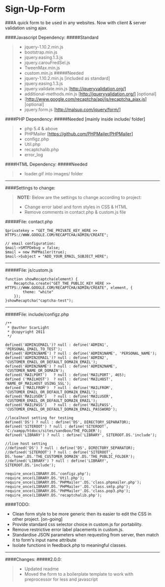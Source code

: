 Sign-Up-Form
=============

###A quick form to be used in any websites. Now with client & server validation using ajax.

####Javascript Dependency:
#####Standard
> - jquery-1.10.2.min.js
> - bootstrap.min.js
> - jquery.easing.1.3.js
> - jquery.carouFredSel.js
> - TweenMax.min.js
> - custom.min.js
#####Needed
> - jquery-1.10.2.min.js [included as standard]
> - jquery.easing.1.3.js
> - jquery.validate.min.js    [http://jqueryvalidation.org/]
> - additional-methods.min.js [http://jqueryvalidation.org/] [optional]
> - [http://www.google.com/recaptcha/api/js/recaptcha_ajax.js] [optional]
> - jquery.form.js            [http://malsup.com/jquery/form/]

####PHP Dependency:
#####Needed [mainly inside include/ folder]
> - php 5.4 & above
> - PHPMailer [https://github.com/PHPMailer/PHPMailer]
> - configz.php
> - Util.php
> - recaptchalib.php
> - error_log

####HTML Dependency:
#####Needed
> - loader.gif into images/ folder

-----------------------------------------------------------------------

####Settings to change:
> **NOTE:** Below are the settings to change according to project:
>
> - Change error label and form styles in CSS & HTML
> - Remove comments in contact.php & custom.js file

#####File: contact.php
```
$privatekey = "GET_THE_PRIVATE_KEY_HERE >> HTTPS://WWW.GOOGLE.COM/RECAPTCHA/ADMIN/CREATE";

// email configuration:
$mail->SMTPDebug = false;
$mail = new PHPMailer(true);
$mail->Subject = "ADD_YOUR_EMAIL_SUBJECT_HERE";
```

-----------------------------------------------------------------------

#####File: js/custom.js
```
function showRecaptcha(element) {
    Recaptcha.create("GET_THE_PUBLIC_KEY_HERE >> HTTPS://WWW.GOOGLE.COM/RECAPTCHA/ADMIN/CREATE", element, {
        theme: "white"
    });
}showRecaptcha("captcha-test");
```

-----------------------------------------------------------------------

#####File: include/configz.php
```
/**
 * @author ScarLight
 * @copyright 2011
 */

defined('ADMIN1EMAIL')? null : define('ADMIN1', 'PERSONAL_EMAIL_TO_TEST');
defined('ADMIN1NAME') ? null : define('ADMIN1NAME', 'PERSONAL_NAME');
defined('ADMIN2EMAIL')? null : define('ADMIN2', 'CUSTOMER_EMAIL_OR_DEFAULT_DOMAIN_EMAIL');
defined('ADMIN2NAME') ? null : define('ADMIN2NAME', 'CUSTOMER_NAME_OR_DOMAIN');
defined('MAILPORT')   ? null : define('MAILPORT', 465);
defined ('MAILHOST')  ? null : define('MAILHOST', 'NAME_OF_MAILHOST_USING_SSL');
defined ('MAILFROM')  ? null : define('MAILFROM', 'CUSTOMER_EMAIL_OR_DEFAULT_DOMAIN_EMAIL');
defined('MAILUSER')   ? null : define('MAILUSER', 'CUSTOMER_EMAIL_OR_DEFAULT_DOMAIN_EMAIL');
defined('MAILPASS')   ? null : define('MAILPASS', 'CUSTOMER_EMAIL_OR_DEFAULT_DOMAIN_EMAIL_PASSWORD');

//localhost setting for testing
defined('DS') ? null : define('DS', DIRECTORY_SEPARATOR);
defined('SITEROOT') ? null : define('SITEROOT', 'C:/xampp/htdocs/sites/sandbox/THE_FOLDER');
defined('LIBRARY') ? null : define('LIBRARY', SITEROOT.DS.'include');

//live host setting
//defined('DS') ? null : define('DS', DIRECTORY_SEPARATOR);
//defined('SITEROOT') ? null : define('SITEROOT', DS.'home'.DS.'THE_CUSTOMER_DOMAIN'.DS.'THE_PUBLIC_FOLDER');
//defined('LIBRARY') ? null : define('LIBRARY', SITEROOT.DS.'include');

require_once(LIBRARY.DS.'configz.php');
require_once(LIBRARY.DS.'Util.php');
require_once(LIBRARY.DS.'PHPMailer'.DS.'class.phpmailer.php');
require_once(LIBRARY.DS.'PHPMailer'.DS.'class.smtp.php');
require_once(LIBRARY.DS.'PHPMailer'.DS.'class.pop3.php');
require_once(LIBRARY.DS.'recaptchalib.php');
```

####TODO:
- Clean form style to be more generic then its easier to edit the CSS in other project. [on-going]
- Provide standard css selector choice in custom.js for portability.
- Remove restrictive error label placements in custom.js.
- Standardise JSON parameters when requesting from server, then match it to form's input name attribute
- Isolate functions in feedback.php to meaningful classes.

-----------------------------------------------------------------------

####Changes:
#####2.0.0:
> - Updated readme
> - Moved the form to a boilerplate template to work with preprocessor for less and javascript